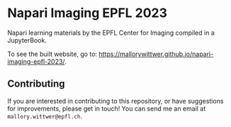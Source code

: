 # Napari Imaging EPFL 2023

Napari learning materials by the EPFL Center for Imaging compiled in a JupyterBook.

To see the built website, go to: https://mallorywittwer.github.io/napari-imaging-epfl-2023/.

## Contributing

If you are interested in contributing to this repository, or have suggestions for improvements, please get in touch!
You can send me an email at `mallory.wittwer@epfl.ch`.
